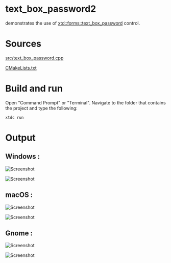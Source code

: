 # text_box_password2

demonstrates the use of [xtd::forms::text_box_password](../../../../src/xtd_forms/include/xtd/forms/text_box_password.hpp) control.

# Sources

[src/text_box_password.cpp](src/text_box_password.cpp)

[CMakeLists.txt](CMakeLists.txt)

# Build and run

Open "Command Prompt" or "Terminal". Navigate to the folder that contains the project and type the following:

```shell
xtdc run
```

# Output

## Windows :

![Screenshot](../../../../docs/pictures/examples/text_box_password2_w.png)

![Screenshot](../../../../docs/pictures/examples/text_box_password2_wd.png)

## macOS :

![Screenshot](../../../../docs/pictures/examples/text_box_password2_m.png)

![Screenshot](../../../../docs/pictures/examples/text_box_password2_md.png)

## Gnome :

![Screenshot](../../../../docs/pictures/examples/text_box_password2_g.png)

![Screenshot](../../../../docs/pictures/examples/text_box_password2_gd.png)
